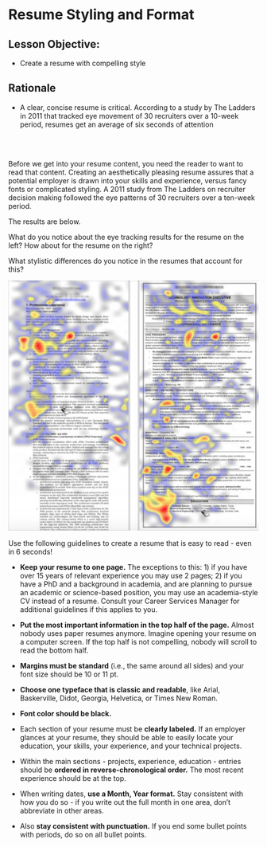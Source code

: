 # Resume Styling and Format

## Lesson Objective: 
- Create a resume with compelling style

## Rationale
- A clear, concise resume is critical. According to a study by The Ladders in 2011 that tracked eye movement of 30 recruiters over a 10-week period, resumes get an average of six seconds of attention 

<br>
<br>


Before we get into your resume content, you need the reader to want to read that content. Creating an aesthetically pleasing resume assures that a potential employer is drawn into your skills and experience, versus fancy fonts or complicated styling. A 2011 study from The Ladders on recruiter decision making followed the eye patterns of 30 recruiters over a ten-week period. 

The results are below. 

What do you notice about the eye tracking results for the resume on the left? How about for the resume on the right?

What stylistic differences do you notice in the resumes that account for this?

![Eye Tracker on Resume](../images/eye-tracking-resume.png)


Use the following guidelines to create a resume that is easy to read - even in 6 seconds!

* **Keep your resume to one page.** The exceptions to this: 1) if you have over 15 years of relevant experience you may use 2 pages; 2) if you have a PhD and a background in academia, and are planning to pursue an academic or science-based position, you may use an academia-style CV instead of a resume. Consult your Career Services Manager for additional guidelines if this applies to you. 

* **Put the most important information in the top half of the page.** Almost nobody uses paper resumes anymore. Imagine opening your resume on a computer screen. If the top half is not compelling, nobody will scroll to read the bottom half. 

* **Margins must be standard** (i.e., the same around all sides) and your font size should be 10 or 11 pt.

* **Choose one typeface that is classic and readable**, like Arial, Baskerville, Didot, Georgia, Helvetica, or Times New Roman.

* **Font color should be black.**

* Each section of your resume must be **clearly labeled.** If an employer glances at your resume, they should be able to easily locate your education, your skills, your experience, and your technical projects.

* Within the main sections - projects, experience, education - entries should be **ordered in reverse-chronological order.** The most recent experience should be at the top.

* When writing dates, **use a Month, Year format.** Stay consistent with how you do so - if you write out the full month in one area, don’t abbreviate in other areas.

* Also **stay consistent with punctuation.** If you end some bullet points with periods, do so on all bullet points.
